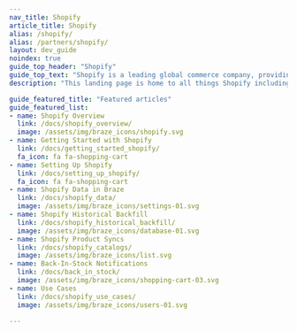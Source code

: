 ```yaml
---
nav_title: Shopify
article_title: Shopify
alias: /shopify/
alias: /partners/shopify/
layout: dev_guide
noindex: true
guide_top_header: "Shopify"
guide_top_text: "Shopify is a leading global commerce company, providing trusted tools to start, grow, market, and manage a retail business of any size. Shopify makes commerce better for everyone with a platform and services that are engineered for reliability while delivering a better shopping experience for consumers everywhere."
description: "This landing page is home to all things Shopify including a Shopify overview, setting up Shopify, Shopify data processing, and more."

guide_featured_title: "Featured articles"
guide_featured_list:
- name: Shopify Overview
  link: /docs/shopify_overview/
  image: /assets/img/braze_icons/shopify.svg
- name: Getting Started with Shopify
  link: /docs/getting_started_shopify/
  fa_icon: fa fa-shopping-cart
- name: Setting Up Shopify
  link: /docs/setting_up_shopify/
  fa_icon: fa fa-shopping-cart
- name: Shopify Data in Braze
  link: /docs/shopify_data/
  image: /assets/img/braze_icons/settings-01.svg
- name: Shopify Historical Backfill
  link: /docs/shopify_historical_backfill/
  image: /assets/img/braze_icons/database-01.svg
- name: Shopify Product Syncs
  link: /docs/shopify_catalogs/
  image: /assets/img/braze_icons/list.svg
- name: Back-In-Stock Notifications
  link: /docs/back_in_stock/
  image: /assets/img/braze_icons/shopping-cart-03.svg
- name: Use Cases
  link: /docs/shopify_use_cases/
  image: /assets/img/braze_icons/users-01.svg

---
```

<br><br>